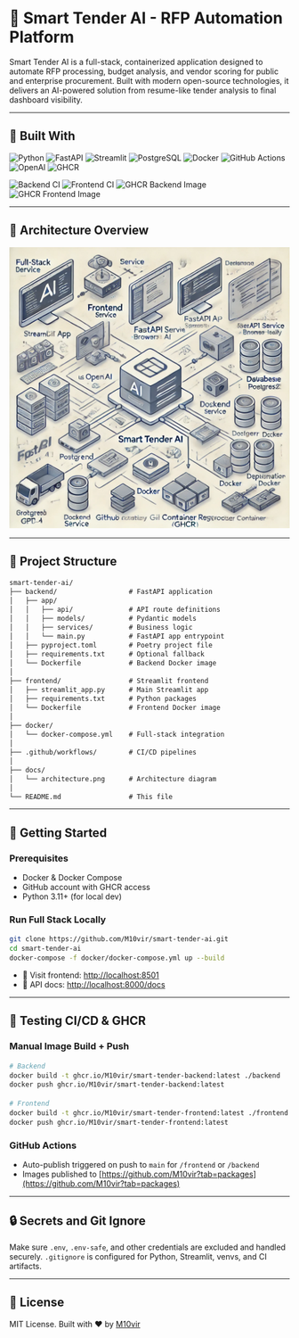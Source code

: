 # 🧠 Smart Tender AI - RFP Automation Platform

Smart Tender AI is a full-stack, containerized application designed to automate RFP processing, budget analysis, and vendor scoring for public and enterprise procurement. Built with modern open-source technologies, it delivers an AI-powered solution from resume-like tender analysis to final dashboard visibility.

---

## 🧰 Built With

![Python](https://img.shields.io/badge/Python-3.11-blue?logo=python)
![FastAPI](https://img.shields.io/badge/FastAPI-Backend-009688?logo=fastapi)
![Streamlit](https://img.shields.io/badge/Streamlit-Frontend-FF4B4B?logo=streamlit)
![PostgreSQL](https://img.shields.io/badge/PostgreSQL-Database-336791?logo=postgresql)
![Docker](https://img.shields.io/badge/Docker-Containerized-2496ED?logo=docker)
![GitHub Actions](https://img.shields.io/badge/GitHub_Actions-CI/CD-2088FF?logo=githubactions)
![OpenAI](https://img.shields.io/badge/OpenAI-GPT--4-AI-412991?logo=openai)
![GHCR](https://img.shields.io/badge/GitHub_Container_Registry-GHCR-0D1117?logo=github)


![Backend CI](https://github.com/M10vir/smart-tender-ai/actions/workflows/backend-ci.yml/badge.svg)
![Frontend CI](https://github.com/M10vir/smart-tender-ai/actions/workflows/frontend-ci.yml/badge.svg)
![GHCR Backend Image](https://ghcr-badge.dev/M10vir/smart-tender-ai/smart-tender-backend/latest)
![GHCR Frontend Image](https://ghcr-badge.dev/M10vir/smart-tender-ai/smart-tender-frontend/latest)

---

## 📐 Architecture Overview

![Architecture Diagram](docs/architecture.png)

---

## 📂 Project Structure

```
smart-tender-ai/
├── backend/                  # FastAPI application
│   ├── app/
│   │   ├── api/              # API route definitions
│   │   ├── models/           # Pydantic models
│   │   ├── services/         # Business logic
│   │   └── main.py           # FastAPI app entrypoint
│   ├── pyproject.toml        # Poetry project file
│   ├── requirements.txt      # Optional fallback
│   └── Dockerfile            # Backend Docker image
│
├── frontend/                 # Streamlit frontend
│   ├── streamlit_app.py      # Main Streamlit app
│   ├── requirements.txt      # Python packages
│   └── Dockerfile            # Frontend Docker image
│
├── docker/
│   └── docker-compose.yml    # Full-stack integration
│
├── .github/workflows/        # CI/CD pipelines
│
├── docs/
│   └── architecture.png      # Architecture diagram
│
└── README.md                 # This file
```

---

## 🚀 Getting Started

### Prerequisites

- Docker & Docker Compose
- GitHub account with GHCR access
- Python 3.11+ (for local dev)

### Run Full Stack Locally

```bash
git clone https://github.com/M10vir/smart-tender-ai.git
cd smart-tender-ai
docker-compose -f docker/docker-compose.yml up --build
```

- 📍 Visit frontend: [http://localhost:8501](http://localhost:8501)
- 📍 API docs: [http://localhost:8000/docs](http://localhost:8000/docs)

---

## 🧪 Testing CI/CD & GHCR

### Manual Image Build + Push

```bash
# Backend
docker build -t ghcr.io/M10vir/smart-tender-backend:latest ./backend
docker push ghcr.io/M10vir/smart-tender-backend:latest

# Frontend
docker build -t ghcr.io/M10vir/smart-tender-frontend:latest ./frontend
docker push ghcr.io/M10vir/smart-tender-frontend:latest
```

### GitHub Actions

- Auto-publish triggered on push to `main` for `/frontend` or `/backend`
- Images published to [https://github.com/M10vir?tab=packages](https://github.com/M10vir?tab=packages)

---

## 🔒 Secrets and Git Ignore

Make sure `.env`, `.env-safe`, and other credentials are excluded and handled securely.
`.gitignore` is configured for Python, Streamlit, venvs, and CI artifacts.

---

## 📘 License

MIT License. Built with ❤️ by [M10vir](https://github.com/M10vir)
